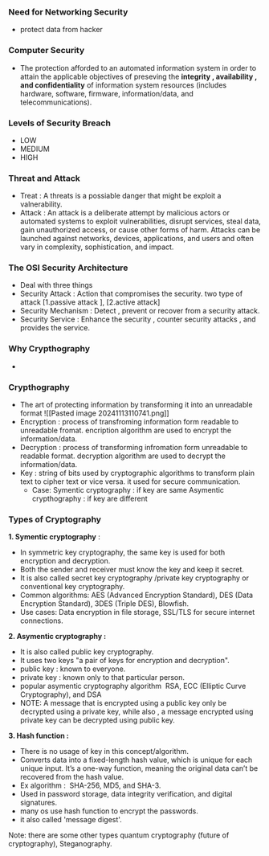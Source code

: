 ### Need for Networking Security 
- protect data from hacker


### Computer Security 
- The protection afforded to an automated information system in order to attain the applicable objectives of preseving the **integrity , availability , and confidentiality** of information system resources (includes hardware, software, firmware, information/data, and telecommunications).



### Levels of Security Breach 
- LOW
- MEDIUM
- HIGH


### Threat and Attack
- Treat : A threats is a possiable danger that might be exploit a valnerability.
- Attack : An attack is a deliberate attempt by malicious actors or automated systems to exploit vulnerabilities, disrupt services, steal data, gain unauthorized access, or cause other forms of harm. Attacks can be launched against networks, devices, applications, and users and often vary in complexity, sophistication, and impact.


### The OSI Security Architecture
- Deal with three things
- Security Attack : Action that compromises the security. two type of attack [1.passive attack ], [2.active attack]
- Security Mechanism : Detect , prevent or recover from a security attack.
- Security Service : Enhance the security , counter security attacks , and provides the service.


### Why Crypthography
- 
### Crypthography
- The art of protecting information by transforming it into an unreadable format
![[Pasted image 20241113110741.png]]
- Encryption : process of transfroming information form readable to unreadable fromat. encription algorithm are used to encrypt the information/data.
- Decryption : process of transforming infromation form unreadable to readable format. decryption algorithm are used to decrypt the information/data. 
- Key : string of bits used by cryptographic algorithms to transform plain text to  cipher text or vice versa. it used for secure communication.
  - Case: Symentic cryptography : if key are same
        Asymentic crypthography : if key are different



### Types of Cryptography
**1. Symentic cryptography** : 
 - In symmetric key cryptography, the same key is used for both encryption and decryption.
- Both the sender and receiver must know the key and keep it secret.
- It is also called secret key cryptography /private key cryptography or conventional key cryptography.
- Common algorithms: AES (Advanced Encryption Standard), DES (Data Encryption Standard), 3DES (Triple DES), Blowfish.
- Use cases: Data encryption in file storage, SSL/TLS for secure internet connections.

 **2. Asymentic cryptography :** 
- It is also called public key cryptography.
- It uses two keys "a pair of keys for encryption and decryption".
- public key : known to everyone.
- private key : known only to that particular person.
- popular asymentic cryptography algorithm  RSA, ECC (Elliptic Curve Cryptography), and DSA
- NOTE: A message that is encrypted using a public key only be decrypted using a private key, while also , a message encrypted using private key can be decrypted using public key.

**3. Hash function :**
- There is no usage of key in this concept/algorithm.
- Converts data into a fixed-length hash value, which is unique for each unique input. It’s a one-way function, meaning the original data can’t be recovered from the hash value.
- Ex algorithm :  SHA-256, MD5, and SHA-3.
- Used in password storage, data integrity verification, and digital signatures.
- many os use hash function to encrypt the passwords.
- it also called 'message digest'. 

Note: there are some other types  quantum cryptography (future of cryptography), Steganography. 